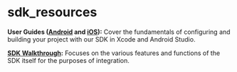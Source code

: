 # sdk_resources

**User Guides ([Android](./beco_SDK_Android_user_guide.md) and  [iOS](./beco_SDK_iOS_user_guide.md)):** Cover the fundamentals of configuring and building your project with our SDK in Xcode and Android Studio.

**[SDK Walkthrough](./beco_SDK_walkthrough.md):** Focuses on the various features and functions of the SDK itself for the purposes of integration.
